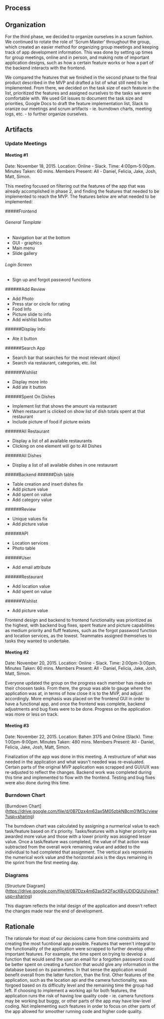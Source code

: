 ## Process
## Organization
For the third phase, we decided to organize ourselves in a scrum fashion. We continued to rotate the role of 'Scrum Master' throughout the group, which created an easier method for organizing group meetings and keeping track of app development information. This was done by setting up times for group meetings, online and in person, and making note of important application designs, such as how a certain feature works or how a part of the backend interacts with the frontend.

We compared the features that we finished in the second phase to the final product described in the MVP and drafted a list of what still need to be implemented. From there, we decided on the task size of each feature in the list, prioritized the features and assigned ourselves to the tasks we were comfortable with. We used Git issues to document the task size and priorities, Google Docs to draft the feature implementation list, Slack to oranize our meetings and scrum artifacts - ie. burndown charts, meeting logs, etc. - to further organize ourselves.

## Artifacts
### Update Meetings
#### Meeting #1
Date: November 18, 2015. Location: Online - Slack. Time: 4:00pm-5:00pm. Minutes Taken: 60 mins. Members Present: All -  Daniel, Felicia, Jake, Josh, Matt, Simon.

This meeting focused on filtering out the features of the app that was already accomplished in phase 2, and finding the features that needed to be implemented to reach the MVP. The features below are what needed to be implemented:

#####Frontend
###### General Template
- Navigation bar at the bottom
- GUI - graphics
- Main menu
- Slide gallery 

###### Login Screen 
- Sign up and forgot password functions

######Add Review 
- Add Photo
- Press star or circle for rating
- Food Info
- Picture slide to info
- Add wishlist button 

######Display Info
- Ate it button

######Search App
- Search bar that searches for the most relevant object
- Search via restaurant, categories, etc. list

######Wishlist
- Display more into 
- Add ate it button

######Spent On Dishes 
- Implement list that shows the amount via restaurant 
- When restaurant is clicked on show list of dish totals spent at that restaurant 
- Include picture of food if picture exists

######All Restaurant
- Display a list of all available restaurants
- Clicking on one element will go to All Dishes

######All Dishes
- Display a list of all available dishes in one restaurant

#####Backend
######Dish table 
- Table creation and insert dishes fix
- Add picture value
- Add spent on value
- Add category value

######Review 
- Unique values fix
- Add picture value

######API
- Location services
- Photo table

######User
- Add email attribute

######Restaurant
- Add location value
- Add spent on value

######Wishlist
- Add picture value

Frontend design and backend to frontend functionality was prioritized as the highest, with backend bug fixes, spent feature and picture capabilities as medium priority and fluff features, such as the forgot password function and location services, as the lowest. Teammates assigned themselves to tasks they wanted to undertake.

#### Meeting #2
Date: November 20, 2015. Location: Online - Slack. Time: 2:00pm-3:00pm. Minutes Taken: 60 mins. Members Present: All -  Daniel, Felicia, Jake, Josh, Matt, Simon.

Everyone updated the group on the progress each member has made on their choosen tasks. From there, the group was able to gauge where the application was at, in terms of how close it is to the MVP, and adjust accordingly. More emphasis was placed on the frontend GUI in order to have a functional app, and once the frontend was complete, backend adjustments and bug fixes were to be done. Progress on the application was more or less on track.

#### Meeting #3
Date: November 22, 2015. Location: Bahen 3175 and Online (Slack). Time: 1:00pm-9:00pm. Minutes Taken: 480 mins. Members Present: All - Daniel, Felicia, Jake, Josh, Matt, Simon.

Finalization of the app was done in this meeting. A restructure of what was needed in the application and what wasn't needed was re-evaluated. Certain parts of the original MVP application was scrapped and GUI/UX was re-adjusted to reflect the changes. Backend work was completed during this time and implemented to flow with the frontend. Testing and bug fixes were also done during this time. 

### Burndown Chart
[Burndown Chart] (https://drive.google.com/file/d/0B7Dzx4m62ax5M05zbkNBcm01M3c/view?usp=sharing)

The burndown chart was calculated by assigning a nurmerical value to each task/feature based on it's priority. Tasks/features with a higher priority was awarded more value and those with a lower priority was assigned lesser value. Once a task/feature was completed, the value of that action was subtracted from the overall work remaining value and added to the individual to had completed that assignment. The vertical axis represents the numerical work value and the horizontal axis is the days remaining in the sprint from the first meeting day.

### Diagrams
[Structure Diagram] (https://drive.google.com/file/d/0B7Dzx4m62ax5X2FacXByUDlDQUU/view?usp=sharing)

This diagram reflects the inital design of the application and doesn't reflect the changes made near the end of development.

## Rationale
The rationale for most of our decisions came from time constraints and creating the most fucntional app possible. Features that weren't integral to the functionality of the application were scrapped to further develop other important features. For example, the time spent on trying to develop a function that would send the user an email for a forgotten password could be better spent on creating a function that would give any information in the database based on its parameters. In that sense the application would benefit overall from the latter function, than the first. Other features of the application, such as the location api and the camera functionality, was forgoed based on its difficulty level and the remaining time the group had left. If choosing to implement a working api for both features, the application runs the risk of having low quality code - ie. camera functions may be working but buggy, or other parts of the app may have low-level coding. Not implementing such features in order to focus on other parts of the app allowed for smoother running code and higher code quality.
